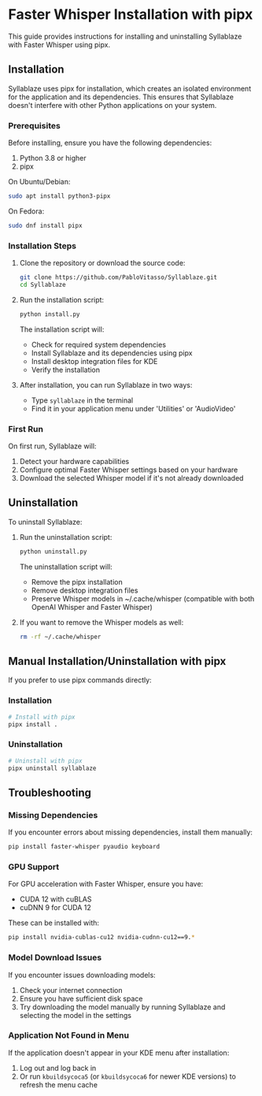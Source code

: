 # Faster Whisper Installation with pipx

This guide provides instructions for installing and uninstalling Syllablaze with Faster Whisper using pipx.

## Installation

Syllablaze uses pipx for installation, which creates an isolated environment for the application and its dependencies. This ensures that Syllablaze doesn't interfere with other Python applications on your system.

### Prerequisites

Before installing, ensure you have the following dependencies:

1. Python 3.8 or higher
2. pipx

On Ubuntu/Debian:
```bash
sudo apt install python3-pipx
```

On Fedora:
```bash
sudo dnf install pipx
```

### Installation Steps

1. Clone the repository or download the source code:
   ```bash
   git clone https://github.com/PabloVitasso/Syllablaze.git
   cd Syllablaze
   ```

2. Run the installation script:
   ```bash
   python install.py
   ```

   The installation script will:
   - Check for required system dependencies
   - Install Syllablaze and its dependencies using pipx
   - Install desktop integration files for KDE
   - Verify the installation

3. After installation, you can run Syllablaze in two ways:
   - Type `syllablaze` in the terminal
   - Find it in your application menu under 'Utilities' or 'AudioVideo'

### First Run

On first run, Syllablaze will:
1. Detect your hardware capabilities
2. Configure optimal Faster Whisper settings based on your hardware
3. Download the selected Whisper model if it's not already downloaded

## Uninstallation

To uninstall Syllablaze:

1. Run the uninstallation script:
   ```bash
   python uninstall.py
   ```

   The uninstallation script will:
   - Remove the pipx installation
   - Remove desktop integration files
   - Preserve Whisper models in ~/.cache/whisper (compatible with both OpenAI Whisper and Faster Whisper)

2. If you want to remove the Whisper models as well:
   ```bash
   rm -rf ~/.cache/whisper
   ```

## Manual Installation/Uninstallation with pipx

If you prefer to use pipx commands directly:

### Installation
```bash
# Install with pipx
pipx install .
```

### Uninstallation
```bash
# Uninstall with pipx
pipx uninstall syllablaze
```

## Troubleshooting

### Missing Dependencies
If you encounter errors about missing dependencies, install them manually:
```bash
pip install faster-whisper pyaudio keyboard
```

### GPU Support
For GPU acceleration with Faster Whisper, ensure you have:
- CUDA 12 with cuBLAS
- cuDNN 9 for CUDA 12

These can be installed with:
```bash
pip install nvidia-cublas-cu12 nvidia-cudnn-cu12==9.*
```

### Model Download Issues
If you encounter issues downloading models:
1. Check your internet connection
2. Ensure you have sufficient disk space
3. Try downloading the model manually by running Syllablaze and selecting the model in the settings

### Application Not Found in Menu
If the application doesn't appear in your KDE menu after installation:
1. Log out and log back in
2. Or run `kbuildsycoca5` (or `kbuildsycoca6` for newer KDE versions) to refresh the menu cache